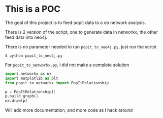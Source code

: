 This is a POC
==============

The goal of this project is to feed popit data to a do network analysis. 

There is 2 version of the script, one to generate data in networkx, the other feed data into neo4j. 

There is no parameter needed to run `popit_to_neo4j.py`, just run the script
```Shell
$ python popit_to_neo4j.py
```

For `popit_to_networkx.py`, i did not make a complete solution
```python
import networkx as nx
import matplotlib as plt
from popit_to_networkx import PopItRelationship

p = PopItRelationship()
p.build_graph()
nx.draw(p)
```

Will add more documentation, and more code as I hack around

